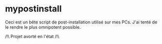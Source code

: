 # mypostinstall

Ceci est un bête script de post-installation utilisé sur mes PCs.
J'ai tenté de le rendre le plus omnipotent possible.

/!\ Projet avorté en l'état /!\
